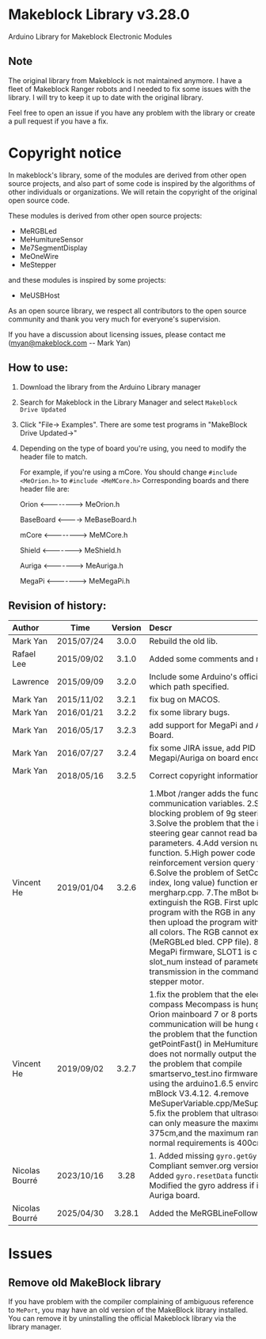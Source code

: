 # Makeblock Library v3.28.0

Arduino Library for Makeblock Electronic Modules

## Note
The original library from Makeblock is not maintained anymore. I have a fleet of Makeblock Ranger robots and I needed to fix some issues with the library. I will try to keep it up to date with the original library.

Feel free to open an issue if you have any problem with the library or create a pull request if you have a fix.

# Copyright notice

In makeblock's library, some of the modules are derived from other open source projects, and also part of some code is inspired by the algorithms of other individuals or organizations. We will retain the copyright of the original open source code.

These modules is derived from other open source projects:

- MeRGBLed
- MeHumitureSensor
- Me7SegmentDisplay
- MeOneWire
- MeStepper

and these modules is inspired by some projects:

- MeUSBHost

As an open source library, we respect all contributors to the open source community and thank you very much for everyone's supervision.

If you have a discussion about licensing issues, please contact me (myan@makeblock.com -- Mark Yan)

## How to use:

1. Download the library from the Arduino Library manager
2. Search for Makeblock in the Library Manager and select `Makeblock Drive Updated`
4. Click "File-> Examples". There are some test programs in "MakeBlock Drive Updated->"
5. Depending on the type of board you're using, you need to modify the header file to match.

   For example, if you're using a mCore. You should change `#include <MeOrion.h>` to `#include <MeMCore.h>`
   Corresponding boards and there header file are:

   Orion <-------->  MeOrion.h

   BaseBoard <---->  MeBaseBoard.h

   mCore <-------->  MeMCore.h

   Shield <------->  MeShield.h

   Auriga <------->  MeAuriga.h

   MegaPi <------->  MeMegaPi.h

## Revision of history:

|Author      |       Time      |   Version    |    Descr     |
|:--------   |      :-----:    |   :----:     |    :-----    |
|Mark Yan    |     2015/07/24  |   3.0.0      |    Rebuild the old lib.|
|Rafael Lee  |     2015/09/02  |   3.1.0      |    Added some comments and macros.|
|Lawrence    |     2015/09/09  |   3.2.0      |    Include some Arduino's official headfiles which path specified.|
|Mark Yan    |     2015/11/02  |   3.2.1      |    fix bug on MACOS.|
|Mark Yan    |     2016/01/21  |   3.2.2      |    fix some library bugs.|
|Mark Yan    |     2016/05/17  |   3.2.3      |    add support for MegaPi and Auriga Board.|
|Mark Yan    |     2016/07/27  |   3.2.4      |    fix some JIRA issue, add PID motion for Megapi/Auriga on board encoder motor.|
|Mark Yan    |     2018/05/16  |   3.2.5      |    Correct copyright information.|
|Vincent He  |     2019/01/04  |   3.2.6      |    1.Mbot /ranger adds the function of communication variables. 2.Solve the blocking problem of 9g steering gear. 3.Solve the problem that the intelligent steering gear cannot read back the parameters. 4.Add version number function. 5.High power code motor reinforcement version query function. 6.Solve the problem of SetColor (uint8_t index, long value) function error in mergharp.cpp. 7.The mBot board cannot extinguish the RGB. First upload the program with the RGB in any color, and then upload the program with the RGB in all colors. The RGB cannot extinguish (MeRGBLed bled. CPP file). 8.In the MegaPi firmware, SLOT1 is changed to slot_num instead of parameter transmission in the command processing stepper motor.|
|Vincent He  |     2019/09/02  |   3.2.7      |    1.fix the problem that the electronic compass Mecompass is hung on the Orion mainboard 7 or 8 ports and communication will be hung dead. 2.fix the problem that the function getPointFast() in MeHumitureSensor.cpp does not normally output the value. 3.fix the problem that compile smartservo_test.ino firmware error report using the arduino1.6.5 environment with mBlock V3.4.12. 4.remove MeSuperVariable.cpp/MeSuperVariable.h. 5.fix the problem that ultrasonic module can only measure the maximum range of 375cm,and the maximum range of normal requirements is 400cm.|
| Nicolas Bourré |  2023/10/16 | 3.28 | 1. Added missing `gyro.getGyroZ`. 2. Compliant semver.org version number. 3. Added `gyro.resetData` function. 4. Modified the gyro address if it is an Auriga board. |
| Nicolas Bourré |  2025/04/30 | 3.28.1 | Added the MeRGBLineFollower class. |

# Issues

## Remove old MakeBlock library
If you have problem with the compiler complaining of ambiguous reference to `MePort`, you may have an old version of the MakeBlock library installed. You can remove it by uninstalling the official Makeblock library via the library manager.